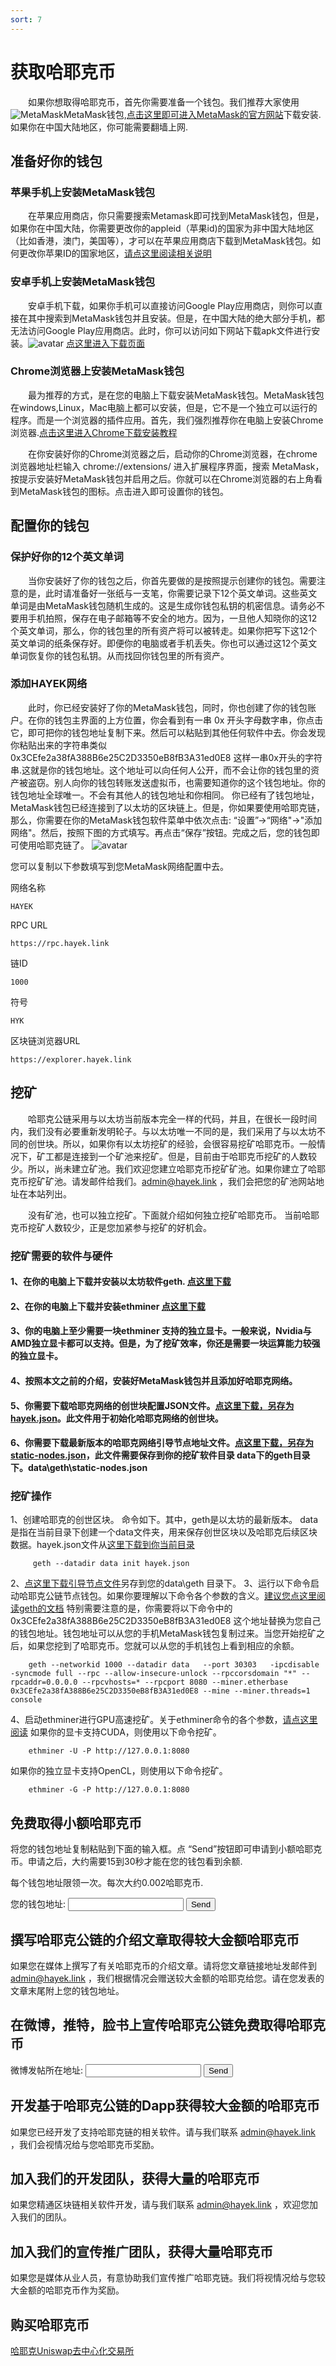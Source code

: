 ```yaml
---
sort: 7
---
```


# 获取哈耶克币
&ensp;&ensp;&ensp;&ensp;如果你想取得哈耶克币，首先你需要准备一个钱包。我们推荐大家使用 ![MetaMask](https://metamask.io/images/favicon.png)MetaMask钱包,<a href="https://metamask.io" target="_blank">点击这里即可进入MetaMask的官方网站</a>下载安装.如果你在中国大陆地区，你可能需要翻墙上网.

## 准备好你的钱包

### 苹果手机上安装MetaMask钱包 
&ensp;&ensp;&ensp;&ensp;在苹果应用商店，你只需要搜索Metamask即可找到MetaMask钱包，但是，如果你在中国大陆，你需要更改你的appleid（苹果id)的国家为非中国大陆地区（比如香港，澳门，美国等），才可以在苹果应用商店下载到MetaMask钱包。如何更改你苹果ID的国家地区，<a href="https://support.apple.com/zh-cn/HT201389" target="_blank">请点这里阅读相关说明</a>

### 安卓手机上安装MetaMask钱包
&ensp;&ensp;&ensp;&ensp;安卓手机下载，如果你手机可以直接访问Google Play应用商店，则你可以直接在其中搜索到MetaMask钱包并且安装。但是，在中国大陆的绝大部分手机，都无法访问Google Play应用商店。此时，你可以访问如下网站下载apk文件进行安装。![avatar](https://metamask.io/images/favicon.png) [点这里进入下载页面](https://www.apkmonk.com/app/io.metamask/)

### Chrome浏览器上安装MetaMask钱包
&ensp;&ensp;&ensp;&ensp;最为推荐的方式，是在您的电脑上下载安装MetaMask钱包。MetaMask钱包在windows,Linux，Mac电脑上都可以安装，但是，它不是一个独立可以运行的程序。而是一个浏览器的插件应用。首先，我们强烈推荐你在电脑上安装Chrome浏览器.[点击这里进入Chrome下载安装教程](https://support.google.com/chrome/answer/95346?hl=zh-Hans&co=GENIE.Platform%3DDesktop)

&ensp;&ensp;&ensp;&ensp;在你安装好你的Chrome浏览器之后，启动你的Chrome浏览器，在chrome浏览器地址栏输入 chrome://extensions/ 进入扩展程序界面，搜索 MetaMask，按提示安装好MetaMask钱包并启用之后。你就可以在Chrome浏览器的右上角看到MetaMask钱包的图标。点击进入即可设置你的钱包。


## 配置你的钱包
### 保护好你的12个英文单词
&ensp;&ensp;&ensp;&ensp;当你安装好了你的钱包之后，你首先要做的是按照提示创建你的钱包。需要注意的是，此时请准备好一张纸与一支笔，你需要记录下12个英文单词。这些英文单词是由MetaMask钱包随机生成的。这是生成你钱包私钥的机密信息。请务必不要用手机拍照，保存在电子邮箱等不安全的地方。因为，一旦他人知晓你的这12个英文单词，那么，你的钱包里的所有资产将可以被转走。如果你把写下这12个英文单词的纸条保存好。即便你的电脑或者手机丢失。你也可以通过这12个英文单词恢复你的钱包私钥。从而找回你钱包里的所有资产。
### 添加HAYEK网络
&ensp;&ensp;&ensp;&ensp;此时，你已经安装好了你的MetaMask钱包，同时，你也创建了你的钱包账户。在你的钱包主界面的上方位置，你会看到有一串 0x 开头字母数字串，你点击它，即可把你的钱包地址复制下来。然后可以粘贴到其他任何软件中去。你会发现你粘贴出来的字符串类似  0x3CEfe2a38fA388B6e25C2D3350eB8fB3A31ed0E8 这样一串0x开头的字符串.这就是你的钱包地址。这个地址可以向任何人公开，而不会让你的钱包里的资产被盗窃。别人向你的钱包转账发送虚拟币，也需要知道你的这个钱包地址。你的钱包地址全球唯一。不会有其他人的钱包地址和你相同。
你已经有了钱包地址，MetaMask钱包已经连接到了以太坊的区块链上。但是，你如果要使用哈耶克链，那么，你需要在你的MetaMask钱包软件菜单中依次点击: “设置”->“网络"->"添加网络"。然后，按照下图的方式填写。再点击“保存”按钮。完成之后，您的钱包即可使用哈耶克链了。
![avatar](/imgs/1.jpg)

您可以复制以下参数填写到您MetaMask网络配置中去。

网络名称
```key
HAYEK
``` 
RPC URL
```key
https://rpc.hayek.link
``` 
链ID
```key
1000
``` 
符号
```key
HYK
``` 
区块链浏览器URL
```key
https://explorer.hayek.link
``` 
## 挖矿

&ensp;&ensp;&ensp;&ensp;哈耶克公链采用与以太坊当前版本完全一样的代码，并且，在很长一段时间内，我们没有必要重新发明轮子。与以太坊唯一不同的是，我们采用了与以太坊不同的创世块。所以，如果你有以太坊挖矿的经验，会很容易挖矿哈耶克币。一般情况下，矿工都是连接到一个矿池来挖矿。但是，目前由于哈耶克币挖矿的人数较少。所以，尚未建立矿池。我们欢迎您建立哈耶克币挖矿矿池。如果你建立了哈耶克币挖矿矿池。请发邮件给我们。admin@hayek.link ，我们会把您的矿池网站地址在本站列出。

&ensp;&ensp;&ensp;&ensp;没有矿池，也可以独立挖矿。下面就介绍如何独立挖矿哈耶克币。
当前哈耶克币挖矿人数较少，正是您加紧参与挖矿的好机会。
### 挖矿需要的软件与硬件

#### 1、在你的电脑上下载并安装以太坊软件geth. [点这里下载](https://github.com/ethereum/go-ethereum)
#### 2、在你的电脑上下载并安装ethminer [点这里下载](https://github.com/ethereum-mining/ethminer)
#### 3、你的电脑上至少需要一块ethminer 支持的独立显卡。一般来说，Nvidia与AMD独立显卡都可以支持。但是，为了挖矿效率，你还是需要一块运算能力较强的独立显卡。
#### 4、按照本文之前的介绍，安装好MetaMask钱包并且添加好哈耶克网络。
#### 5、你需要下载哈耶克网络的创世块配置JSON文件。[点这里下载，另存为 hayek.json](/hayek.json)。此文件用于初始化哈耶克网络的创世块。
#### 6、你需要下载最新版本的哈耶克网络引导节点地址文件。[点这里下载，另存为static-nodes.json](/static-nodes.json)，此文件需要保存到你的挖矿软件目录 data下的geth目录下。data\geth\static-nodes.json
### 挖矿操作
1、创建哈耶克的创世区块。
命令如下。其中，geth是以太坊的最新版本。 data 是指在当前目录下创建一个data文件夹，用来保存创世区块以及哈耶克后续区块数据。hayek.json文件从[这里下载到你当前目录](/hayek.json)
```key
     geth --datadir data init hayek.json
``` 
2、[点这里下载引导节点文件](/static-nodes.json)另存到您的data\geth 目录下。
3、运行以下命令启动哈耶克公链节点钱包。如果你要理解以下命令各个参数的含义。[建议您点这里阅读geth的文档](https://geth.ethereum.org/docs/interface/command-line-options)
特别需要注意的是，你需要将以下命令中的 0x3CEfe2a38fA388B6e25C2D3350eB8fB3A31ed0E8 这个地址替换为您自己的钱包地址。钱包地址可以从您的手机MetaMask钱包复制过来。当您开始挖矿之后，如果您挖到了哈耶克币。您就可以从您的手机钱包上看到相应的余额。
```key
    geth --networkid 1000 --datadir data   --port 30303   -ipcdisable -syncmode full --rpc --allow-insecure-unlock --rpccorsdomain "*" --rpcaddr=0.0.0.0 --rpcvhosts=* --rpcport 8080 --miner.etherbase 0x3CEfe2a38fA388B6e25C2D3350eB8fB3A31ed0E8 --mine --miner.threads=1  console 
``` 
4、启动ethminer进行GPU高速挖矿。关于ethminer命令的各个参数，[请点这里阅读](https://github.com/ethereum-mining/ethminer#usage)
如果你的显卡支持CUDA，则使用以下命令挖矿。
```key
    ethminer -U -P http://127.0.0.1:8080 
``` 
如果你的独立显卡支持OpenCL，则使用以下命令挖矿。
```key
    ethminer -G -P http://127.0.0.1:8080 
``` 


## 免费取得小额哈耶克币

将您的钱包地址复制粘贴到下面的输入框。点 “Send”按钮即可申请到小额哈耶克币。申请之后，大约需要15到30秒才能在您的钱包看到余额.

每个钱包地址限领一次。每次大约0.002哈耶克币.

<form name="input" action="https://free.hayek.link/hayek/" method="get">
您的钱包地址: <input type="text" name="to">
<input type="submit" value="Send">
</form>

## 撰写哈耶克公链的介绍文章取得较大金额哈耶克币

如果您在媒体上撰写了有关哈耶克币的介绍文章。请将您文章链接地址发邮件到 admin@hayek.link ，我们根据情况会赠送较大金额的哈耶克给您。请在您发表的文章末尾附上您的钱包地址。

## 在微博，推特，脸书上宣传哈耶克公链免费取得哈耶克币


<form name="input" action="https://free.hayek.link/weibo/" method="get">
微博发帖所在地址: <input type="text" name="address">
<input type="submit" value="Send">
</form>


## 开发基于哈耶克公链的Dapp获得较大金额的哈耶克币

如果您已经开发了支持哈耶克链的相关软件。请与我们联系 admin@hayek.link ，我们会视情况给与您哈耶克币奖励。

## 加入我们的开发团队，获得大量的哈耶克币

如果您精通区块链相关软件开发，请与我们联系 admin@hayek.link ，欢迎您加入我们的团队。

## 加入我们的宣传推广团队，获得大量哈耶克币

如果您是媒体从业人员，有意协助我们宣传推广哈耶克链。我们将视情况给与您较大金额的哈耶克币作为奖励。

## 购买哈耶克币

[哈耶克Uniswap去中心化交易所](/trade)

